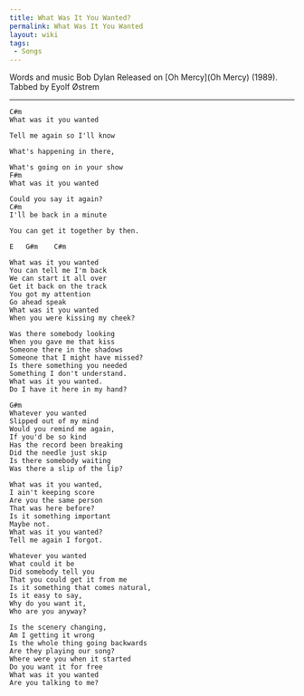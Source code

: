 ```yaml
---
title: What Was It You Wanted?
permalink: What Was It You Wanted
layout: wiki
tags:
 - Songs
---
```


Words and music Bob Dylan
Released on [Oh Mercy](Oh Mercy) (1989).
Tabbed by Eyolf Østrem

* * * * *

    C#m
    What was it you wanted

    Tell me again so I'll know

    What's happening in there,

    What's going on in your show
    F#m
    What was it you wanted

    Could you say it again?
    C#m
    I'll be back in a minute

    You can get it together by then.

    E   G#m    C#m

    What was it you wanted
    You can tell me I'm back
    We can start it all over
    Get it back on the track
    You got my attention
    Go ahead speak
    What was it you wanted
    When you were kissing my cheek?

    Was there somebody looking
    When you gave me that kiss
    Someone there in the shadows
    Someone that I might have missed?
    Is there something you needed
    Something I don't understand.
    What was it you wanted.
    Do I have it here in my hand?

    G#m
    Whatever you wanted
    Slipped out of my mind
    Would you remind me again,
    If you'd be so kind
    Has the record been breaking
    Did the needle just skip
    Is there somebody waiting
    Was there a slip of the lip?

    What was it you wanted,
    I ain't keeping score
    Are you the same person
    That was here before?
    Is it something important
    Maybe not.
    What was it you wanted?
    Tell me again I forgot.

    Whatever you wanted
    What could it be
    Did somebody tell you
    That you could get it from me
    Is it something that comes natural,
    Is it easy to say,
    Why do you want it,
    Who are you anyway?

    Is the scenery changing,
    Am I getting it wrong
    Is the whole thing going backwards
    Are they playing our song?
    Where were you when it started
    Do you want it for free
    What was it you wanted
    Are you talking to me?
